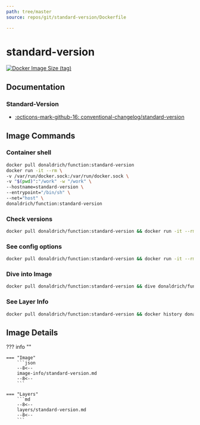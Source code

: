 ```yaml
---
path: tree/master
source: repos/git/standard-version/Dockerfile

---
```


# standard-version

[![Docker Image Size (tag)](https://img.shields.io/docker/image-size/donaldrich/function/standard-version?color=blue&label=donaldrich/function:standard-version&logo=docker&style=flat-square)](https://hub.docker.com/r/donaldrich/function/standard-version)

## Documentation

### Standard-Version

- [:octicons-mark-github-16: conventional-changelog/standard-version](https://github.com/conventional-changelog/standard-version)

## Image Commands

### Container shell

```sh
docker pull donaldrich/function:standard-version
docker run -it --rm \
-v /var/run/docker.sock:/var/run/docker.sock \
-v "$(pwd)":"/work" -w "/work" \
--hostname=standard-version \
--entrypoint="/bin/sh" \
--net="host" \
donaldrich/function:standard-version
```

### Check versions

```sh
docker pull donaldrich/function:standard-version && docker run -it --rm  donaldrich/function:standard-version validate
```

### See config options

```sh
docker pull donaldrich/function:standard-version && docker run -it --rm  donaldrich/function:standard-version help
```

### Dive into Image

```sh
docker pull donaldrich/function:standard-version && dive donaldrich/function:standard-version
```

### See Layer Info

```sh
docker pull donaldrich/function:standard-version && docker history donaldrich/function:standard-version
```

## Image Details

??? info ""

    === "Image"
        ```json
        --8<--
        image-info/standard-version.md
        --8<--
        ```

    === "Layers"
        ```md
        --8<--
        layers/standard-version.md
        --8<--
        ```
